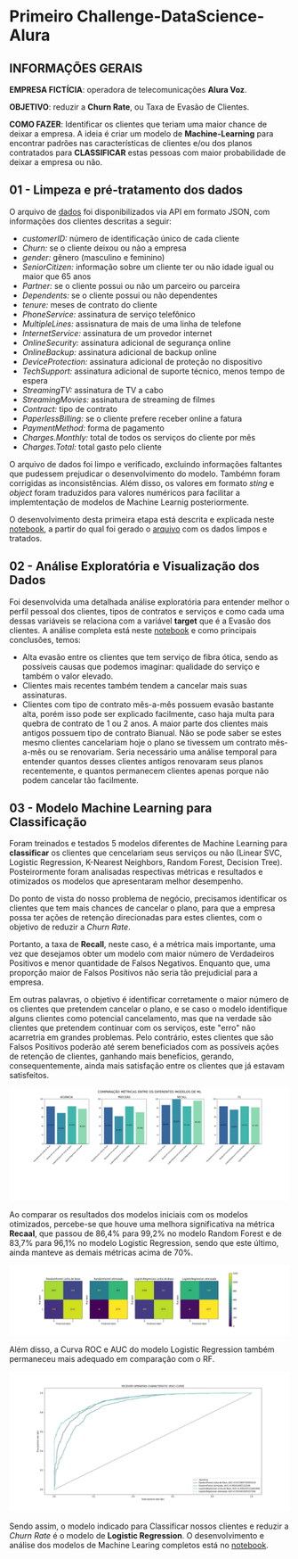 # Primeiro Challenge-DataScience-Alura

## INFORMAÇÕES GERAIS


**EMPRESA FICTÍCIA**:  operadora de telecomunicações **Alura Voz**. 

**OBJETIVO**: reduzir a **Churn Rate**, ou Taxa de Evasão de Clientes. 

**COMO FAZER**: Identificar os clientes que teriam uma maior chance de deixar a empresa. A ideia é criar um modelo de **Machine-Learning** para encontrar padrões nas características de clientes e/ou dos planos contratados para **CLASSIFICAR** estas pessoas com maior probabilidade de deixar a empresa ou não. 


## 01 - Limpeza e pré-tratamento dos dados

O arquivo de [dados](Dados/Telco-Customer-Churn.json) foi disponibilizados via API em formato JSON, com informações dos clientes descritas a seguir:
- *customerID:* número de identificação único de cada cliente
- *Churn:* se o cliente deixou ou não a empresa
- *gender:* gênero (masculino e feminino)
- *SeniorCitizen:* informação sobre um cliente ter ou não idade igual ou maior que 65 anos
- *Partner:* se o cliente possui ou não um parceiro ou parceira
- *Dependents:* se o cliente possui ou não dependentes
- *tenure:* meses de contrato do cliente
- *PhoneService:* assinatura de serviço telefônico
- *MultipleLines:* assisnatura de mais de uma linha de telefone
- *InternetService:* assinatura de um provedor internet
- *OnlineSecurity:* assinatura adicional de segurança online
- *OnlineBackup:* assinatura adicional de backup online
- *DeviceProtection:* assinatura adicional de proteção no dispositivo
- *TechSupport:* assinatura adicional de suporte técnico, menos tempo de espera
- *StreamingTV:* assinatura de TV a cabo
- *StreamingMovies:* assinatura de streaming de filmes
- *Contract:* tipo de contrato
- *PaperlessBilling:* se o cliente prefere receber online a fatura
- *PaymentMethod:* forma de pagamento
- *Charges.Monthly:* total de todos os serviços do cliente por mês
- *Charges.Total:* total gasto pelo cliente


O arquivo de dados foi limpo e verificado, excluindo informações faltantes que pudessem prejudicar o desenvolvimento do modelo. Tambémn foram corrigidas as inconsistências. Além disso, os valores em formato *sting* e *object* foram traduzidos para valores numéricos para facilitar a implemtentação de modelos de Machine Learnig posteriormente.

O desenvolvimento desta primeira etapa está descrita e explicada neste [notebook](1-Limpeza-dos-dados.ipynb), a partir do qual foi gerado o [arquivo](Dados/01-Telco-Customer-Churn-dados-limpos.csv) com os dados limpos e tratados.


## 02 - Análise Exploratória e Visualização dos Dados

Foi desenvolvida uma detalhada análise exploratória para entender melhor o perfil pessoal dos clientes, tipos de contratos e serviços e como cada uma dessas variáveis se relaciona com a variável **target** que é a Evasão dos clientes. A análise completa está neste [notebook](2-Analise-Exploratoria-e-Visualizacao.ipynb) e  como principais conclusões, temos: 
- Alta evasão entre os clientes que tem serviço de fibra ótica, sendo as possíveis causas que podemos imaginar: qualidade do serviço e também o valor elevado.
- Clientes mais recentes também tendem a cancelar mais suas assinaturas.
- Clientes com tipo de contrato mês-a-mês possuem evasão bastante alta, porém isso pode ser explicado facilmente, caso haja multa para quebra de contrato de 1 ou 2 anos. A maior parte dos clientes mais antigos possuem tipo de contrato Bianual. Não se pode saber se estes mesmo clientes cancelariam hoje o plano se tivessem um contrato mês-a-mês ou se renovariam. Seria necessário uma análise temporal para entender quantos desses clientes antigos renovaram seus planos recentemente, e quantos permanecem clientes apenas porque não podem cancelar tão facilmente.


## 03 - Modelo Machine Learning para Classificação

Foram treinados e testados 5 modelos diferentes de Machine Learning para **classificar** os clientes que cencelariam seus serviços ou não (Linear SVC, Logistic Regression, K-Nearest Neighbors, Random Forest, Decision Tree). Posteirormente foram analisadas respectivas métricas e resultados e otimizados os modelos que apresentaram melhor desempenho.

Do ponto de vista do nosso problema de negócio, precisamos identificar os clientes que tem mais chances de cancelar o plano, para que a empresa possa ter ações de retenção direcionadas para estes clientes, com o objetivo de reduzir a *Churn Rate*.

Portanto, a taxa de **Recall**, neste caso, é a métrica mais importante, uma vez que desejamos obter um modelo com maior número de Verdadeiros Positivos e menor quantidade de Falsos Negativos. Enquanto que, uma proporção maior de Falsos Positivos não seria tão prejudicial para a empresa.

Em outras palavras, o objetivo é identificar corretamente o maior número de os clientes que pretendem cancelar o plano, e se caso o modelo identifique alguns clientes como potencial cancelamento, mas que na verdade são clientes que pretendem continuar com os serviços, este "erro" não acarretria em grandes problemas. Pelo contrário, estes clientes que são Falsos Positivos poderão até serem beneficiados com as possíveis ações de retenção de clientes, ganhando mais benefícios, gerando, consequentemente, ainda mais satisfação entre os clientes que já estavam satisfeitos.

![metricas_classificacao](Graficos/comparacao_metricas_modelos_ML.jpeg)


Ao comparar os resultados dos modelos iniciais com os modelos otimizados, percebe-se que houve uma melhora significativa na métrica **Recaal**, que passou de 86,4% para 99,2% no modelo Random Forest e de 83,7% para 96,1% no modelo Logistic Regression, sendo que este último, ainda manteve as demais métricas acima de 70%.


![matriz_confusao](Graficos/comparacao_matriz-confusao_modelos_ML.jpeg)


Além disso, a Curva ROC e AUC do modelo Logistic Regression também permaneceu mais adequado em comparação com o RF.


![curvaROC](Graficos/comparacao_curvaROC_modelos_ML.jpeg)  


Sendo assim, o modelo indicado para Classificar nossos clientes e reduzir a *Churn Rate* é o modelo de **Logistic Regression**.
O desenvolvimento e análise dos modelos de Machine Learing completos  está no [notebook](3-Modelo-Machine-Learning-para-Classificacao.ipynb).
